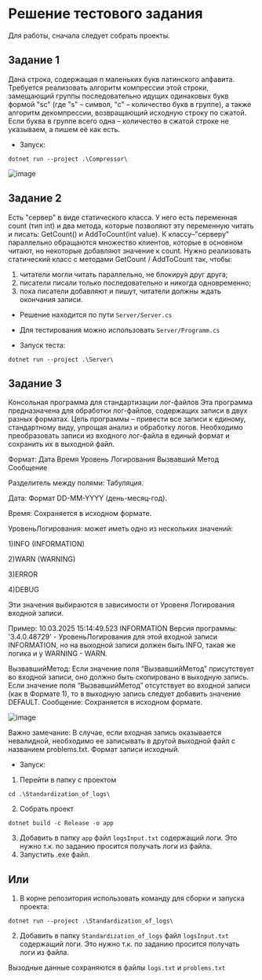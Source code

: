 # Решение тестового задания

Для работы, сначала следует собрать проекты.

## Задание 1

Дана строка, содержащая n маленьких букв латинского алфавита. Требуется реализовать
алгоритм компрессии этой строки, замещающий группы последовательно идущих
одинаковых букв формой "sc" (где "s" – символ, "с" – количество букв в группе), а также
алгоритм декомпрессии, возвращающий исходную строку по сжатой.
Если буква в группе всего одна – количество в сжатой строке не указываем, а пишем её
как есть.

- Запуск:
```
dotnet run --project .\Compressor\
```

![image](https://github.com/user-attachments/assets/0e657f7e-13ec-4c23-9c20-659297e8fe80)

## Задание 2

Есть "сервер" в виде статического класса.
У него есть переменная count (тип int) и два метода, которые позволяют эту
переменную читать и писать: GetCount() и AddToCount(int value).
К классу–"серверу" параллельно обращаются множество клиентов, которые в основном
читают, но некоторые добавляют значение к count.
Нужно реализовать статический класс с методами GetCount / AddToCount так,
чтобы:
1. читатели могли читать параллельно, не блокируя друг друга;
2. писатели писали только последовательно и никогда одновременно;
3. пока писатели добавляют и пишут, читатели должны ждать окончания записи.

- Решение находится по пути ```Server/Server.cs```
- Для тестирования можно использовать ```Server/Programm.cs```

- Запуск теста:
```
dotnet run --project .\Server\
```

## Задание 3

Консольная программа для стандартизации лог-файлов
Эта программа предназначена для обработки лог-файлов, содержащих записи в двух
разных форматах. Цель программы – привести все записи к единому, стандартному виду,
упрощая анализ и обработку логов.
Необходимо преобразовать записи из входного лог-файла в единый формат и сохранить
их в выходной файл.

Формат: Дата Время Уровень Логирования Вызвавший Метод Сообщение

Разделитель между полями: Табуляция.

Дата: Формат DD-MM-YYYY (день-месяц-год).

Время: Сохраняется в исходном формате.

УровеньЛогирования: может иметь одно из нескольких значений:

1)INFO (INFORMATION)

2)WARN (WARNING)

3)ERROR

4)DEBUG

Эти значения выбираются в зависимости от Уровеня Логирования входной записи. 

Пример:
10.03.2025 15:14:49.523 INFORMATION  Версия программы: '3.4.0.48729' - УровеньЛогирования для этой входной записи INFORMATION, но на выходной записи должен быть INFO, такая же логика и у WARNING - WARN.


ВызвавшийМетод:
Если значение поля “ВызвавшийМетод” присутствует во входной записи, оно должно быть скопировано в выходную запись.
Если значение поля “ВызвавшийМетод” отсутствует во входной записи (как в Формате 1), то в выходную запись следует добавить значение DEFAULT.
Сообщение: Сохраняется в исходном формате.

![image](https://github.com/user-attachments/assets/39983f77-b09f-4900-b90f-b4bb01c75281)

Важно замечание:
В случае, если входная запись оказывается невалидной, необходимо ее записывать в другой выходной файл с названием problems.txt. Формат записи исходный.


- Запуск:
1. Перейти в папку с проектом
```
cd .\Standardization_of_logs\
```
2. Собрать проект
```
dotnet build -c Release -o app
```
3. Добавить в папку ```app``` файл ```logsInput.txt``` содержащий логи. Это нужно т.к. по заданию просится получать логи из файла.
4. Запустить .exe файл.

## Или

1. В корне репозитория использовать команду для сборки и запуска проекта:
```
dotnet run --project .\Standardization_of_logs\
```
2. Добавить в папку ```Standardization_of_logs``` файл ```logsInput.txt``` содержащий логи. Это нужно т.к. по заданию просится получать логи из файла.

Вызодные данные сохраняются в файлы ```logs.txt``` и ```problems.txt```
